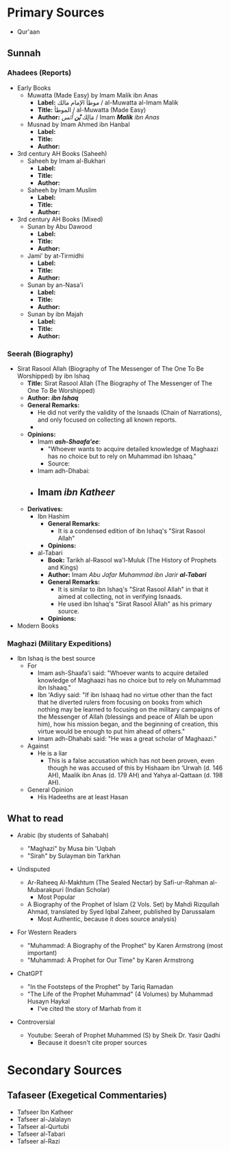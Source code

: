 # Primary Sources
- Qur'aan
## Sunnah
### Ahadees (Reports)
- Early Books
	- Muwatta (Made Easy) by Imam Malik ibn Anas
		- **Label:** موطأ الإمام مالك / al-Muwatta al-Imam Malik
		- **Title:** الموطأ / al-Muwatta (Made Easy)
		- **Author:** مَالِك ***بْن** أَنَس* / Imam ***Malik** ibn Anas*
	- Musnad by Imam Ahmed ibn Hanbal 
		- **Label:** 
		- **Title:** 
		- **Author:** 
- 3rd century AH Books (Saheeh)
	- Saheeh by Imam al-Bukhari
		- **Label:** 
		- **Title:** 
		- **Author:** 
	- Saheeh by Imam Muslim
		- **Label:** 
		- **Title:** 
		- **Author:** 
- 3rd century AH Books (Mixed)
	- Sunan by Abu Dawood
		- **Label:** 
		- **Title:** 
		- **Author:** 
	- Jami' by at-Tirmidhi
		- **Label:** 
		- **Title:** 
		- **Author:** 
	- Sunan by an-Nasa'i
		- **Label:** 
		- **Title:** 
		- **Author:** 
	- Sunan by ibn Majah
		- **Label:** 
		- **Title:** 
		- **Author:** 
### Seerah (Biography)
- Sirat Rasool Allah (Biography of The Messenger of The One To Be Worshipped) by ibn Ishaq
	- **Title:** Sirat Rasool Allah (The Biography of The Messenger of The One To Be Worshipped)
	- **Author:** ***ibn Ishaq***
	- **General Remarks:**
		- He did not verify the validity of the Isnaads (Chain of Narrations), and only focused on collecting all known reports.
		- 
	- **Opinions:**
		- Imam ***ash-Shaafa'ee***:
			- "Whoever wants to acquire detailed knowledge of Maghaazi has no choice but to rely on Muhammad ibn Ishaaq."
			- Source: 
		- Imam adh-Dhabai:
		- Imam ***ibn Katheer***
			- 
	- **Derivatives:**
		- Ibn Hashim
			- **General Remarks:**
				- It is a condensed edition of ibn Ishaq's "Sirat Rasool Allah"
			- **Opinions:** 
		- al-Tabari
			- **Book:** Tarikh al-Rasool wa'l-Muluk (The History of Prophets and Kings)
			- **Author:** Imam *Abu Jafar Muhammad ibn Jarir **al-Tabari*** 
			- **General Remarks:** 
				- It is similar to ibn Ishaq's "Sirat Rasool Allah" in that it aimed at collecting, not in verifying Isnaads.
				- He used ibn Ishaq's "Sirat Rasool Allah" as his primary source.
			- **Opinions:** 
- Modern Books
### Maghazi (Military Expeditions)
- Ibn Ishaq is the best source
	- For
		- Imam ash-Shaafa'i said: "Whoever wants to acquire detailed knowledge of Maghaazi has no choice but to rely on Muhammad ibn Ishaaq."
		- Ibn 'Adiyy said: "If ibn Ishaaq had no virtue other than the fact that he diverted rulers from focusing on books from which nothing may be learned to focusing on the military campaigns of the Messenger of Allah (blessings and peace of Allah be upon him), how his mission began, and the beginning of creation, this virtue would be enough to put him ahead of others."
		- Imam adh-Dhahabi said: "He was a great scholar of Maghaazi."
	- Against
		- He is a liar
			- This is a false accusation which has not been proven, even though he was accused of this by Hishaam ibn ‘Urwah (d. 146 AH), Maalik ibn Anas (d. 179 AH) and Yahya al-Qattaan (d. 198 AH).
	- General Opinion
		- His Hadeeths are at least Hasan
## What to read
- Arabic (by students of Sahabah)
	- "Maghazi" by Musa bin 'Uqbah
	- "Sirah" by Sulayman bin Tarkhan
- Undisputed
	- Ar-Raheeq Al-Makhtum (The Sealed Nectar) by Safi-ur-Rahman al-Mubarakpuri (Indian Scholar)
		- Most Popular
	- A Biography of the Prophet of Islam (2 Vols. Set) by Mahdi Rizqullah Ahmad, translated by Syed Iqbal Zaheer, published by Darussalam
		- Most Authentic, because it does source analysis)
- For Western Readers
	- "Muhammad: A Biography of the Prophet" by Karen Armstrong (most important)
	- "Muhammad: A Prophet for Our Time" by Karen Armstrong

- ChatGPT
	- "In the Footsteps of the Prophet" by Tariq Ramadan
	- "The Life of the Prophet Muhammad" (4 Volumes) by Muhammad Husayn Haykal
		- I've cited the story of Marhab from it

- Controversial
	- Youtube: Seerah of Prophet Muhammed (S) by Sheik Dr. Yasir Qadhi
		- Because it doesn't cite proper sources
# Secondary Sources
## Tafaseer (Exegetical Commentaries)
- Tafseer Ibn Katheer
- Tafseer al-Jalalayn
- Tafseer al-Qurtubi
- Tafseer al-Tabari
- Tafseer al-Razi